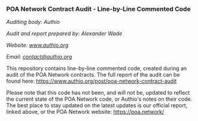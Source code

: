 ### POA Network Contract Audit - Line-by-Line Commented Code

*Auditing body: Authio*

*Audit and report prepared by: Alexander Wade*

*Website: www.authio.org*

*Email: contact@authio.org*


This repository contains line-by-line commented code, created during an audit of the POA Network contracts. The full report of the audit can be found here: https://www.authio.org/post/poa-network-contract-audit

Please note that this code has not been, and will not be, updated to reflect the current state of the POA Network code, or Authio's notes on their code. The best place to stay updated on the latest updates is our official report, linked above, or the POA Network website: https://poa.network/
